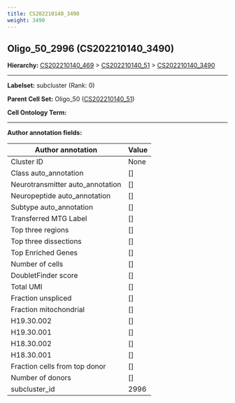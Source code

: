 ```yaml
---
title: CS202210140_3490
weight: 3490
---
```

## Oligo_50_2996 (CS202210140_3490)
<b>Hierarchy: </b>
[CS202210140_469](cell_sets/CS202210140_469.md) >
[CS202210140_51](cell_sets/CS202210140_51.md) >
[CS202210140_3490](cell_sets/CS202210140_3490.md)

---


**Labelset:** subcluster (Rank: 0)

**Parent Cell Set:** Oligo_50 ([CS202210140_51](cell_sets/CS202210140_51.md))



**Cell Ontology Term:** 

[MARKER GENES.]: #


---

[TRANSFERRED ANNOTATIONS.]: #


[AUTHOR ANNOTATION FIELDS.]: #


**Author annotation fields:**

| Author annotation | Value |
|-------------------|-------|
|Cluster ID|None|
|Class auto_annotation|[]|
|Neurotransmitter auto_annotation|[]|
|Neuropeptide auto_annotation|[]|
|Subtype auto_annotation|[]|
|Transferred MTG Label|[]|
|Top three regions|[]|
|Top three dissections|[]|
|Top Enriched Genes|[]|
|Number of cells|[]|
|DoubletFinder score|[]|
|Total UMI|[]|
|Fraction unspliced|[]|
|Fraction mitochondrial|[]|
|H19.30.002|[]|
|H19.30.001|[]|
|H18.30.002|[]|
|H18.30.001|[]|
|Fraction cells from top donor|[]|
|Number of donors|[]|
|subcluster_id|2996|
